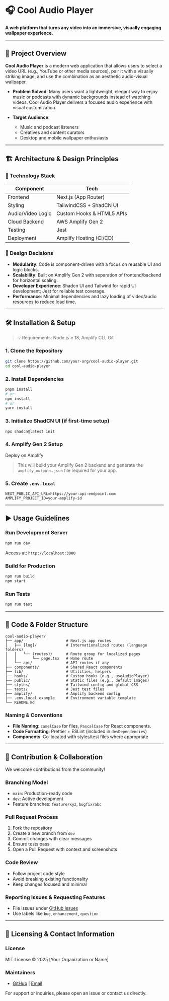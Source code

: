 # 🎧 Cool Audio Player

**A web platform that turns any video into an immersive, visually engaging wallpaper experience.**

---

## 📌 Project Overview

**Cool Audio Player** is a modern web application that allows users to select a video URL (e.g., YouTube or other media sources), pair it with a visually striking image, and use the combination as an aesthetic audio-visual wallpaper.

- **Problem Solved**: Many users want a lightweight, elegant way to enjoy music or podcasts with dynamic backgrounds instead of watching videos. Cool Audio Player delivers a focused audio experience with visual customization.
- **Target Audience**:

  - Music and podcast listeners
  - Creatives and content curators
  - Desktop and mobile wallpaper enthusiasts

---

## 🏗 Architecture & Design Principles

### 🧱 Technology Stack

| Component         | Tech                      |
| ----------------- | ------------------------- |
| Frontend          | Next.js (App Router)      |
| Styling           | TailwindCSS + ShadCN UI   |
| Audio/Video Logic | Custom Hooks & HTML5 APIs |
| Cloud Backend     | AWS Amplify Gen 2         |
| Testing           | Jest                      |
| Deployment        | Amplify Hosting (CI/CD)   |

### 🧠 Design Decisions

- **Modularity**: Code is component-driven with a focus on reusable UI and logic blocks.
- **Scalability**: Built on Amplify Gen 2 with separation of frontend/backend for horizontal scaling.
- **Developer Experience**: Shadcn UI and Tailwind for rapid UI development; Jest for reliable test coverage.
- **Performance**: Minimal dependencies and lazy loading of video/audio resources to reduce load time.

---

## 🛠 Installation & Setup

> 💡 Requirements: Node.js ≥ 18, Amplify CLI, Git

### 1. Clone the Repository

```bash
git clone https://github.com/your-org/cool-audio-player.git
cd cool-audio-player
```

### 2. Install Dependencies

```bash
pnpm install
# or
npm install
# or
yarn install
```

### 3. Initialize ShadCN UI (if first-time setup)

```bash
npx shadcn@latest init
```

### 4. Amplify Gen 2 Setup

Deploy on Amplify

> This will build your Amplify Gen 2 backend and generate the `amplify_outputs.json` file required for your app.

### 5. Create `.env.local`

```dotenv
NEXT_PUBLIC_API_URL=https://your-api-endpoint.com
AMPLIFY_PROJECT_ID=your-amplify-id
```

---

## ▶️ Usage Guidelines

### Run Development Server

```bash
npm run dev
```

Access at: `http://localhost:3000`

### Build for Production

```bash
npm run build
npm start
```

### Run Tests

```bash
npm run test
```

---

## 🧬 Code & Folder Structure

```
cool-audio-player/
├── app/                   # Next.js app routes
│   ├── [lng]/             # Internationalized routes (language folders)
│   │   └── (routes)/      # Route group for localized pages
│   │       └── page.tsx   # Home route
│   └── api/               # API routes if any
├── components/            # Shared React components
├── lib/                   # Utilities, helpers
├── hooks/                 # Custom hooks (e.g., useAudioPlayer)
├── public/                # Static files (e.g., default images)
├── styles/                # Tailwind config and global CSS
├── tests/                 # Jest test files
├── amplify/               # Amplify backend config
├── .env.local.example     # Environment variable template
└── README.md
```

### Naming & Conventions

- **File Naming**: `camelCase` for files, `PascalCase` for React components.
- **Code Formatting**: Prettier + ESLint (included in `devDependencies`)
- **Components**: Co-located with styles/test files where appropriate

---

## 🤝 Contribution & Collaboration

We welcome contributions from the community!

### Branching Model

- `main`: Production-ready code
- `dev`: Active development
- Feature branches: `feature/xyz`, `bugfix/abc`

### Pull Request Process

1. Fork the repository
2. Create a new branch from `dev`
3. Commit changes with clear messages
4. Ensure tests pass
5. Open a Pull Request with context and screenshots

### Code Review

- Follow project code style
- Avoid breaking existing functionality
- Keep changes focused and minimal

### Reporting Issues & Requesting Features

- File issues under [GitHub Issues](https://github.com/your-org/cool-audio-player/issues)
- Use labels like `bug`, `enhancement`, `question`

---

## 📄 Licensing & Contact Information

### License

MIT License
© 2025 \[Your Organization or Name]

### Maintainers

- [GitHub](https://github.com/iCyanCorporation) | [Email](mailto:you@example.com)

For support or inquiries, please open an issue or contact us directly.
